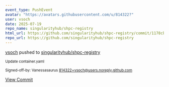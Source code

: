 ```yaml
---
event_type: PushEvent
avatar: "https://avatars.githubusercontent.com/u/814322?"
user: vsoch
date: 2025-07-19
repo_name: singularityhub/shpc-registry
html_url: https://github.com/singularityhub/shpc-registry/commit/1178cbe4c3ac0a4ac34aaf9cf97bfd7997c34fb8
repo_url: https://github.com/singularityhub/shpc-registry
---
```


<a href='https://github.com/vsoch' target='_blank'>vsoch</a> pushed to <a href='https://github.com/singularityhub/shpc-registry' target='_blank'>singularityhub/shpc-registry</a>

<small>Update container.yaml

Signed-off-by: Vanessasaurus <814322+vsoch@users.noreply.github.com></small>

<a href='https://github.com/singularityhub/shpc-registry/commit/1178cbe4c3ac0a4ac34aaf9cf97bfd7997c34fb8' target='_blank'>View Commit</a>